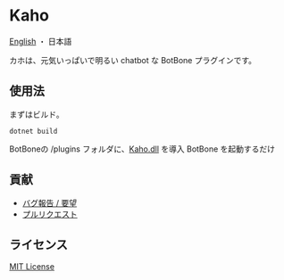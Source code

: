 # Kaho

[English](README.md) ・ 日本語

カホは、元気いっぱいで明るい chatbot な BotBone プラグインです。

## 使用法

まずはビルド。

```
dotnet build
```

BotBoneの /plugins フォルダに、[Kaho.dll](bin/Debug/netstandard2.1/publish/Kaho.dll) を導入
BotBone を起動するだけ

## 貢献

- [バグ報告 / 要望](//github.com/xeltica/kaho/issues/new)
- [プルリクエスト](//github.com/xeltica/kaho/compare)

## ライセンス

[MIT License](LICENSE)
